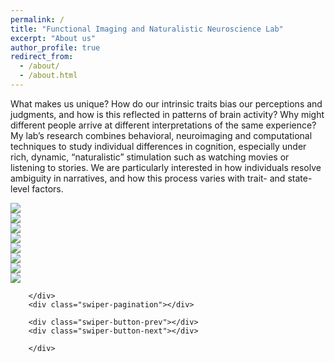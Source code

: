 ```yaml
---
permalink: /
title: "Functional Imaging and Naturalistic Neuroscience Lab"
excerpt: "About us"
author_profile: true
redirect_from: 
  - /about/
  - /about.html
---
```


What makes us unique? How do our intrinsic traits bias our perceptions and judgments, and how is this reflected in patterns of brain activity? Why might different people arrive at different interpretations of the same experience? My lab’s research combines behavioral, neuroimaging and computational techniques to study individual differences in cognition, especially under rich, dynamic, “naturalistic” stimulation such as watching movies or listening to stories. We are particularly interested in how individuals resolve ambiguity in narratives, and how this process varies with trait- and state-level factors.

<html>
<head>
    <link rel = "stylesheet" href="https://thefinnlab.github.io/files/image carousel.css">
    <link rel = "stylesheet" href="https://cdn.jsdelivr.net/npm/swiper@10/swiper-bundle.min.css">

<div class = "container">
    <div class="swiper">
        <div class="swiper-wrapper">
            <!-- Slides -->
            <div class="swiper-slide"><img src="https://thefinnlab.github.io/images/img-1.jpg"></div>
            <div class="swiper-slide"><img src="https://thefinnlab.github.io/images/img-2.jpg"></div>
            <div class="swiper-slide"><img src="https://thefinnlab.github.io/images/img-3.jpg"></div>
            <div class="swiper-slide"><img src="https://thefinnlab.github.io/images/img-4.jpg"></div>
            <div class="swiper-slide"><img src="https://thefinnlab.github.io/images/img-5.jpeg"></div>
            <div class="swiper-slide"><img src="https://thefinnlab.github.io/images/img-6.HEIC"></div>
            <div class="swiper-slide"><img src="https://thefinnlab.github.io/images/img-7.JPG"></div>
            <div class="swiper-slide"><img src="https://thefinnlab.github.io/images/pics/img-8.jpg"></div>
             
        </div>
        <div class="swiper-pagination"></div>
          
        <div class="swiper-button-prev"></div>
        <div class="swiper-button-next"></div>
          
        </div>
</div>

<script src="https://cdn.jsdelivr.net/npm/swiper@10/swiper-bundle.min.js"></script>
<script>
    const swiper = new Swiper('.swiper', {
    slidesPerView: 1,
    autoplay: {
        delay: 7500,
        disableOnInteraction: false,
    },
    loop: true,

  pagination: {
    el: '.swiper-pagination',
    clickable: true,
  },

  navigation: {
    nextEl: '.swiper-button-next',
    prevEl: '.swiper-button-prev',
  },

});
</script>

</body>
</html>
